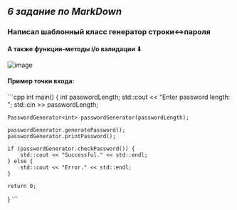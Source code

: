 ## *6 задание по MarkDown*
### Написал шаблонный класс генератор строки↔пароля
#### А также функции-методы i/o валидации ⬇
![image](https://github.com/BeautifulSosalochka/markdownRepo/assets/85421342/708a7cb1-6e76-43d9-8b2f-ef52b8e3a4bd)

#### Пример точки входа:

\```cpp
int main() {
    int passwordLength;
    std::cout << "Enter password length: ";
    std::cin >> passwordLength;

    PasswordGenerator<int> passwordGenerator(passwordLength);

    passwordGenerator.generatePassword();
    passwordGenerator.printPassword();

    if (passwordGenerator.checkPassword()) {
        std::cout << "Successful." << std::endl;
    } else {
        std::cout << "Error." << std::endl;
    }

    return 0;
} \```
